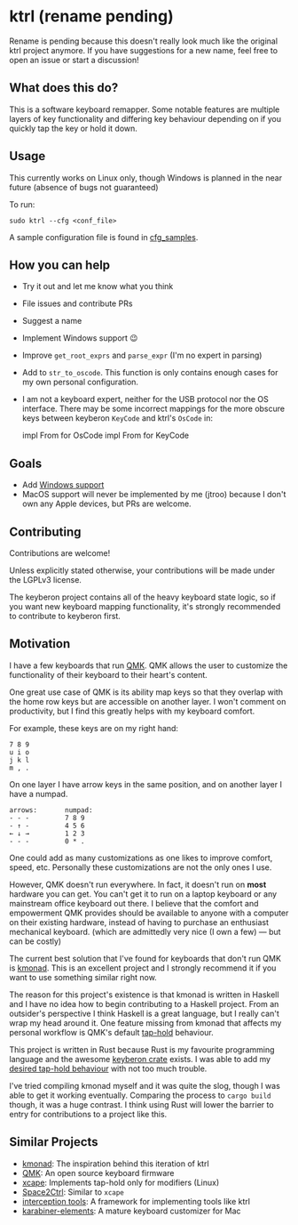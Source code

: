 # ktrl (rename pending)

Rename is pending because this doesn't really look much like the original ktrl
project anymore. If you have suggestions for a new name, feel free to open an
issue or start a discussion!

## What does this do?

This is a software keyboard remapper. Some notable features are multiple layers
of key functionality and differing key behaviour depending on if you quickly
tap the key or hold it down.

## Usage

This currently works on Linux only, though Windows is planned in the near
future (absence of bugs not guaranteed)

To run:

    sudo ktrl --cfg <conf_file>

A sample configuration file is found in [cfg_samples](./cfg_samples/jtroo.kbd).

## How you can help

- Try it out and let me know what you think
- File issues and contribute PRs
- Suggest a name
- Implement Windows support 😉
- Improve `get_root_exprs` and `parse_expr` (I'm no expert in parsing)
- Add to `str_to_oscode`. This function is only contains enough cases for my
  own personal configuration.
- I am not a keyboard expert, neither for the USB protocol nor the OS interface.
  There may be some incorrect mappings for the more obscure keys between keyberon
  `KeyCode` and ktrl's `OsCode` in:

    impl From<KeyCode> for OsCode
    impl From<OsCode> for KeyCode

## Goals

- Add [Windows support](https://github.com/jtroo/ktrl/issues/2)
- MacOS support will never be implemented by me (jtroo) because I don't own
  any Apple devices, but PRs are welcome.

## Contributing

Contributions are welcome!

Unless explicitly stated otherwise, your contributions will be made under the
LGPLv3 license.

The keyberon project contains all of the heavy keyboard state logic, so if you
want new keyboard mapping functionality, it's strongly recommended to
contribute to keyberon first.

## Motivation

I have a few keyboards that run [QMK](https://docs.qmk.fm/#/). QMK allows the
user to customize the functionality of their keyboard to their heart's content.

One great use case of QMK is its ability map keys so that they overlap with the
home row keys but are accessible on another layer. I won't comment on
productivity, but I find this greatly helps with my keyboard comfort.

For example, these keys are on my right hand:

    7 8 9
    u i o
    j k l
    m , .

On one layer I have arrow keys in the same position, and on another layer I
have a numpad.

    arrows:       numpad:
    - - -         7 8 9
    - ↑ -         4 5 6
    ← ↓ →         1 2 3
    - - -         0 * .

One could add as many customizations as one likes to improve comfort, speed,
etc. Personally these customizations are not the only ones I use.

However, QMK doesn't run everywhere. In fact, it doesn't run on **most**
hardware you can get. You can't get it to run on a laptop keyboard or any
mainstream office keyboard out there. I believe that the comfort and
empowerment QMK provides should be available to anyone with a computer on
their existing hardware, instead of having to purchase an enthusiast mechanical
keyboard. (which are admittedly very nice (I own a few) — but can be costly)

The current best solution that I've found for keyboards that don't run QMK is
[kmonad](https://github.com/david-janssen/kmonad). This is an excellent project
and I strongly recommend it if you want to use something similar right now.

The reason for this project's existence is that kmonad is written in Haskell
and I have no idea how to begin contributing to a Haskell project. From an
outsider's perspective I think Haskell is a great language, but I really can't
wrap my head around it. One feature missing from kmonad that affects my
personal workflow is QMK's default
[tap-hold](https://docs.qmk.fm/#/tap_hold?id=tapping-force-hold) behaviour.

This project is written in Rust because Rust is my favourite programming
language and the awesome [keyberon crate](https://github.com/TeXitoi/keyberon)
exists. I was able to add my
[desired tap-hold behaviour](https://github.com/TeXitoi/keyberon/pull/85) with
not too much trouble.

I've tried compiling kmonad myself and it was quite the slog, though I was able
to get it working eventually. Comparing the process to `cargo build` though, it
was a huge contrast. I think using Rust will lower the barrier to entry for
contributions to a project like this.

## Similar Projects
- [kmonad](https://github.com/david-janssen/kmonad): The inspiration behind this iteration of ktrl
- [QMK](https://docs.qmk.fm/#/): An open source keyboard firmware
- [xcape](https://github.com/alols/xcape): Implements tap-hold only for modifiers (Linux)
- [Space2Ctrl](https://github.com/r0adrunner/Space2Ctrl): Similar to `xcape`
- [interception tools](https://gitlab.com/interception/linux/tools): A framework for implementing tools like ktrl
- [karabiner-elements](https://karabiner-elements.pqrs.org/): A mature keyboard customizer for Mac
